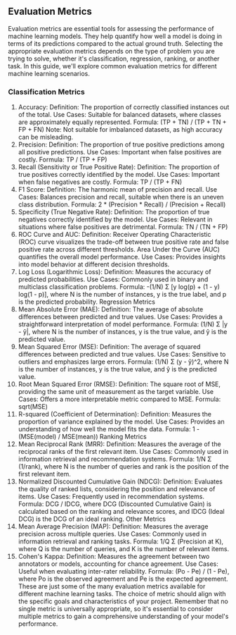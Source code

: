 ## Evaluation Metrics
Evaluation metrics are essential tools for assessing the performance of machine learning models. They help quantify how well a model is doing in terms of its predictions compared to the actual ground truth. Selecting the appropriate evaluation metrics depends on the type of problem you are trying to solve, whether it's classification, regression, ranking, or another task. In this guide, we'll explore common evaluation metrics for different machine learning scenarios.

### Classification Metrics
1. Accuracy:
Definition: The proportion of correctly classified instances out of the total.
Use Cases: Suitable for balanced datasets, where classes are approximately equally represented.
Formula: (TP + TN) / (TP + TN + FP + FN)
Note: Not suitable for imbalanced datasets, as high accuracy can be misleading.
2. Precision:
Definition: The proportion of true positive predictions among all positive predictions.
Use Cases: Important when false positives are costly.
Formula: TP / (TP + FP)
3. Recall (Sensitivity or True Positive Rate):
Definition: The proportion of true positives correctly identified by the model.
Use Cases: Important when false negatives are costly.
Formula: TP / (TP + FN)
4. F1 Score:
Definition: The harmonic mean of precision and recall.
Use Cases: Balances precision and recall, suitable when there is an uneven class distribution.
Formula: 2 * (Precision * Recall) / (Precision + Recall)
5. Specificity (True Negative Rate):
Definition: The proportion of true negatives correctly identified by the model.
Use Cases: Relevant in situations where false positives are detrimental.
Formula: TN / (TN + FP)
6. ROC Curve and AUC:
Definition: Receiver Operating Characteristic (ROC) curve visualizes the trade-off between true positive rate and false positive rate across different thresholds. Area Under the Curve (AUC) quantifies the overall model performance.
Use Cases: Provides insights into model behavior at different decision thresholds.
7. Log Loss (Logarithmic Loss):
Definition: Measures the accuracy of predicted probabilities.
Use Cases: Commonly used in binary and multiclass classification problems.
Formula: -(1/N) Σ [y log(p) + (1 - y) log(1 - p)], where N is the number of instances, y is the true label, and p is the predicted probability.
Regression Metrics
1. Mean Absolute Error (MAE):
Definition: The average of absolute differences between predicted and true values.
Use Cases: Provides a straightforward interpretation of model performance.
Formula: (1/N) Σ |y - ŷ|, where N is the number of instances, y is the true value, and ŷ is the predicted value.
2. Mean Squared Error (MSE):
Definition: The average of squared differences between predicted and true values.
Use Cases: Sensitive to outliers and emphasizes large errors.
Formula: (1/N) Σ (y - ŷ)^2, where N is the number of instances, y is the true value, and ŷ is the predicted value.
3. Root Mean Squared Error (RMSE):
Definition: The square root of MSE, providing the same unit of measurement as the target variable.
Use Cases: Offers a more interpretable metric compared to MSE.
Formula: sqrt(MSE)
4. R-squared (Coefficient of Determination):
Definition: Measures the proportion of variance explained by the model.
Use Cases: Provides an understanding of how well the model fits the data.
Formula: 1 - (MSE(model) / MSE(mean))
Ranking Metrics
1. Mean Reciprocal Rank (MRR):
Definition: Measures the average of the reciprocal ranks of the first relevant item.
Use Cases: Commonly used in information retrieval and recommendation systems.
Formula: 1/N Σ (1/rank), where N is the number of queries and rank is the position of the first relevant item.
2. Normalized Discounted Cumulative Gain (NDCG):
Definition: Evaluates the quality of ranked lists, considering the position and relevance of items.
Use Cases: Frequently used in recommendation systems.
Formula: DCG / IDCG, where DCG (Discounted Cumulative Gain) is calculated based on the ranking and relevance scores, and IDCG (Ideal DCG) is the DCG of an ideal ranking.
Other Metrics
1. Mean Average Precision (MAP):
Definition: Measures the average precision across multiple queries.
Use Cases: Commonly used in information retrieval and ranking tasks.
Formula: 1/Q Σ (Precision at K), where Q is the number of queries, and K is the number of relevant items.
2. Cohen's Kappa:
Definition: Measures the agreement between two annotators or models, accounting for chance agreement.
Use Cases: Useful when evaluating inter-rater reliability.
Formula: (Po - Pe) / (1 - Pe), where Po is the observed agreement and Pe is the expected agreement.
These are just some of the many evaluation metrics available for different machine learning tasks. The choice of metric should align with the specific goals and characteristics of your project. Remember that no single metric is universally appropriate, so it's essential to consider multiple metrics to gain a comprehensive understanding of your model's performance.